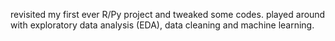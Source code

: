 revisited my first ever R/Py project and tweaked some codes. played around with exploratory data analysis (EDA), data cleaning and machine learning.
